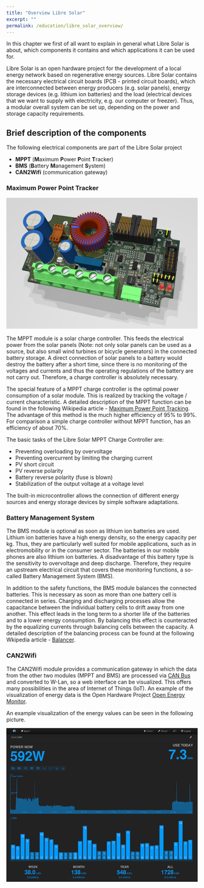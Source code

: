 ```yaml
---
title: "Overview Libre Solar"
excerpt: ""
permalink: /education/libre_solar_overview/
---
```


In this chapter we first of all want to explain in general what Libre Solar is about, which components it contains and which applications it can be used for.

Libre Solar is an open hardware project for the development of a local energy network based on regenerative energy sources. Libre Solar contains the necessary electrical circuit boards (PCB - printed circuit boards), which are interconnected between energy producers (e.g. solar panels), energy storage devices (e.g. lithium ion batteries) and the load (electrical devices that we want to supply with electricity, e.g. our computer or freezer). Thus, a modular overall system can be set up, depending on the power and storage capacity requirements.


## Brief description of the components
The following electrical components are part of the Libre Solar project
- **MPPT** (**M**aximum **P**ower **P**oint **T**racker)
- **BMS** (**B**attery **M**anagement **S**ystem)
- **CAN2Wifi** (communication gateway)

### Maximum Power Point Tracker
![roadmap](/media_files/pcb_MPPT_charger_20A_rendered.png)
<br>

The MPPT module is a solar charge controller. This feeds the electrical power from the solar panels (Note: not only solar panels can be used as a source, but also small wind turbines or bicycle generators) in the connected battery storage. A direct connection of solar panels to a battery would destroy the battery after a short time, since there is no monitoring of the voltages and currents and thus the operating regulations of the battery are not carry out. Therefore, a charge controller is absolutely necessary.

The special feature of a MPPT charge controller is the optimal power consumption of a solar module. This is realized by tracking the voltage / current characteristic.
A detailed description of the MPPT function can be found in the following Wikipedia article - [Maximum Power Point Tracking](https://en.wikipedia.org/wiki/Maximum_Power_Point_Tracking).
The advantage of this method is the much higher efficiency of 95% to 99%. For comparison a simple charge controller without MPPT function, has an efficiency of about 70%.


The basic tasks of the Libre Solar MPPT Charge Controller are:
- Preventing overloading by overvoltage
- Preventing overcurrent by limiting the charging current
- PV short circuit
- PV reverse polarity
- Battery reverse polarity (fuse is blown)
- Stabilization of the output voltage at a voltage level

The built-in microcontroller allows the connection of different energy sources and energy storage devices by simple software adaptations.

### Battery Management System
The BMS module is optional as soon as lithium ion batteries are used.
Lithium ion batteries have a high energy density, so the energy capacity per kg. Thus, they are particularly well suited for mobile applications, such as in electromobility or in the consumer sector. The batteries in our mobile phones are also lithium ion batteries.
A disadvantage of this battery type is the sensitivity to overvoltage and deep discharge. Therefore, they require an upstream electrical circuit that covers these monitoring functions, a so-called Battery Management System (BMS).

In addition to the safety functions, the BMS module balances the connected batteries. This is necessary as soon as more than one battery cell is connected in series. Charging and discharging processes allow the capacitance between the individual battery cells to drift away from one another. This effect leads in the long term to a shorter life of the batteries and to a lower energy consumption. By balancing this effect is counteracted by the equalizing currents through balancing cells between the capacity.
A detailed description of the balancing process can be found at the following Wkipedia article - [Balancer](https://en.wikipedia.org/wiki/Balancer).

### CAN2Wifi
The CAN2Wifi module provides a communication gateway in which the data from the other two modules (MPPT and BMS) are processed via [CAN Bus](https://en.wikipedia.org/wiki/CAN_bus) and converted to W-Lan, so a web interface can be visualized.
This offers many possibilities in the area of Internet of Things (IoT). An example of the visualization of energy data is the Open Hardware Project [Open Energy Monitor](https://openenergymonitor.org/).

An example visualization of the energy values can be seen in the following picture.

![OEM](/media_files/introduction_openenergymonitor.png)
